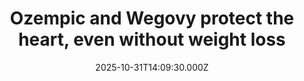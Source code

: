 ---
title: "Ozempic and Wegovy protect the heart, even without weight loss"
date: 2025-10-31T14:09:30.000Z
category: Health
externalLink: "https://www.sciencedaily.com/releases/2025/10/251030075125.htm"
image: ""
excerpt: "Semaglutide appears to safeguard the heart even when patients lose little weight. In a massive international trial, heart attack and stroke risk dropped by 20% regardless of BMI. The benefit seems tied not just to slimming down but to deeper biological effects on inflammation, blood pressure, and vessel health. Researchers say this could expand who qualifies for the drug.…"
---